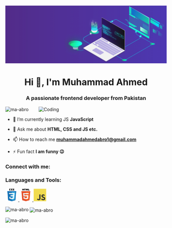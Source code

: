 ![logo](https://github.com/MA-Abro/MA-Abro/blob/main/banner1.gif)
<h1 align="center">Hi 👋, I'm Muhammad Ahmed</h1>
<h3 align="center">A passionate frontend developer from Pakistan</h3>

<img align="right" alt="Coding" width="400" src="https://camo.githubusercontent.com/2366b34bb903c09617990fb5fff4622f3e941349e846ddb7e73df872a9d21233/68747470733a2f2f63646e2e6472696262626c652e636f6d2f75736572732f3733303730332f73637265656e73686f74732f363538313234332f6176656e746f2e676966">

<p align="left"> <img src="https://komarev.com/ghpvc/?username=ma-abro&label=Profile%20views&color=0e75b6&style=flat" alt="ma-abro" /> </p>

- 🌱 I’m currently learning JS **JavaScript**

- 💬 Ask me about **HTML, CSS and JS etc.**

- 📫 How to reach me **muhammadahmedabro1@gmail.com**

- ⚡ Fun fact **I am funny 😉**

<h3 align="left">Connect with me:</h3>
<p align="left">
</p>

<h3 align="left">Languages and Tools:</h3>
<p align="left"> <a href="https://www.w3schools.com/css/" target="_blank" rel="noreferrer"> <img src="https://raw.githubusercontent.com/devicons/devicon/master/icons/css3/css3-original-wordmark.svg" alt="css3" width="40" height="40"/> </a> <a href="https://www.w3.org/html/" target="_blank" rel="noreferrer"> <img src="https://raw.githubusercontent.com/devicons/devicon/master/icons/html5/html5-original-wordmark.svg" alt="html5" width="40" height="40"/> </a> <a href="https://developer.mozilla.org/en-US/docs/Web/JavaScript" target="_blank" rel="noreferrer"> <img src="https://raw.githubusercontent.com/devicons/devicon/master/icons/javascript/javascript-original.svg" alt="javascript" width="40" height="40"/> </a> </p>

<p><img align="left" src="https://github-readme-stats.vercel.app/api/top-langs?username=ma-abro&show_icons=true&locale=en&layout=compact" alt="ma-abro" /></p>

<p>&nbsp;<img align="center" src="https://github-readme-stats.vercel.app/api?username=ma-abro&show_icons=true&locale=en" alt="ma-abro" /></p>

<p><img align="center" src="https://github-readme-streak-stats.herokuapp.com/?user=ma-abro&" alt="ma-abro" /></p>
